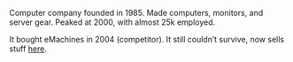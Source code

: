 Computer company founded in 1985. Made computers, monitors, and server gear. Peaked at 2000, with almost 25k employed.

It bought eMachines in 2004 (competitor). It still couldn’t survive, now sells stuff [here](https://www.gatewayusa.com/).